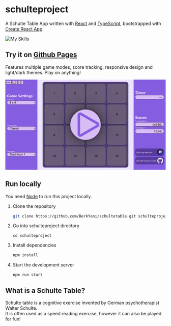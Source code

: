# schulteproject
A Schulte Table App written with [React](https://react.dev/) and [TypeScript](https://www.typescriptlang.org/), bootstrapped with [Create React App](https://github.com/facebook/create-react-app).  
  
[![My Skills](https://skillicons.dev/icons?i=react,ts)](https://skillicons.dev)  
  
## Try it on [Github Pages](https://berkyeni.github.io/schultetable/)
Features multiple game modes, score tracking, responsive design and light/dark themes. Play on anything!  
  
[![Screenshot of Schulte Table](public/schulte_screenshot.webp)](https://berkyeni.github.io/schultetable/)
  
## Run locally
You need [Node](https://docs.npmjs.com/downloading-and-installing-node-js-and-npm) to run this project locally.  

1. Clone the repository  
   ```bash
   git clone https://github.com/BerkYeni/schultetable.git schulteproject
   ```
2. Go into schulteproject directory
   ```bask
   cd schulteproject
   ```
3. Install dependencies
   ```bash
   npm install
   ```
4. Start the development server
   ```bask
   npm run start
   ```


## What is a Schulte Table?
Schulte table is a cognitive exercise invented by German psychotherapist Walter Schulte.  
It is often used as a speed reading exercise, however it can also be played for fun!
